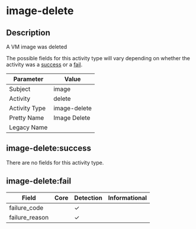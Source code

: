 image-delete
============

Description
-----------
A VM image was deleted

The possible fields for this activity type will vary depending on whether the activity was a [success](#image-deletesuccess) or a [fail](#image-deletefail).

| Parameter     | Value        |
| ------------- | ------------ |
| Subject       | image        |
| Activity      | delete       |
| Activity Type | image-delete |
| Pretty Name   | Image Delete |
| Legacy Name   |              |

image-delete:success
--------------------

There are no fields for this activity type.


image-delete:fail
-----------------

| Field          | Core | Detection | Informational |
| -------------- | ---- | --------- | ------------- |
| failure_code   |      | &#10003;  |               |
| failure_reason |      | &#10003;  |               |